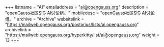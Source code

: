 +++
listname = "AI"
emailaddress = "ai@opengauss.org"
description = "openGauss社区SIG AI讨论组。"
mobiledesc = "openGauss社区SIG AI讨论组。"
archive = "Archive"
websitelink = "https://mailweb.opengauss.org/postorius/lists/ai.opengauss.org"
archivelink = "https://mailweb.opengauss.org/hyperkitty/list/ai@opengauss.org"
weight =  13
+++
